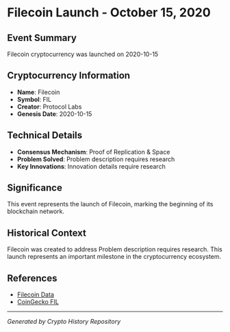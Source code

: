 # Filecoin Launch - October 15, 2020

## Event Summary
Filecoin cryptocurrency was launched on 2020-10-15

## Cryptocurrency Information
- **Name**: Filecoin
- **Symbol**: FIL
- **Creator**: Protocol Labs
- **Genesis Date**: 2020-10-15

## Technical Details
- **Consensus Mechanism**: Proof of Replication & Space
- **Problem Solved**: Problem description requires research
- **Key Innovations**: Innovation details require research

## Significance
This event represents the launch of Filecoin, marking the beginning of its blockchain network.

## Historical Context
Filecoin was created to address Problem description requires research. This launch represents an important milestone in the cryptocurrency ecosystem.

## References
- [Filecoin Data](../cryptocurrencies/fil.json)
- [CoinGecko FIL](https://www.coingecko.com/en/coins/fil)

---
*Generated by Crypto History Repository*
